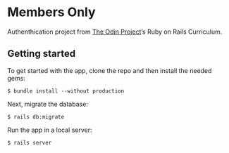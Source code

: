 # Members Only

Authenthication project from [The Odin Project](http://www.theodinproject.com)’s Ruby on Rails Curriculum.

## Getting started

To get started with the app, clone the repo and then install the needed gems:

```
$ bundle install --without production
```

Next, migrate the database:

```
$ rails db:migrate
```

Run the app in a local server:

```
$ rails server
```
